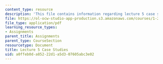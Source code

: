 ```yaml
---
content_type: resource
description: 'This file contains information regarding lecture 5 case studies. '
file: https://ol-ocw-studio-app-production.s3.amazonaws.com/courses/1-264j-database-internet-and-systems-integration-technologies-fall-2013/a0ffeb0da85222d1a5d307605abc3e02_MIT1_264JF13_L5_case.pdf
file_type: application/pdf
learning_resource_types:
- Assignments
parent_title: Assignments
parent_type: CourseSection
resourcetype: Document
title: Lecture 5 Case Studies
uid: a0ffeb0d-a852-22d1-a5d3-07605abc3e02
---
```

